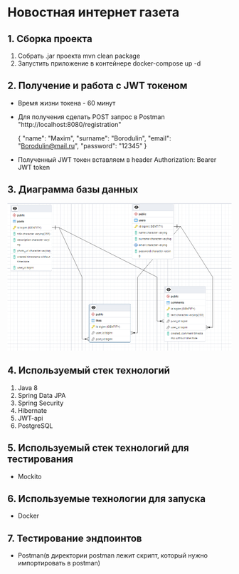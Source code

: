 # Новостная интернет газета

## 1. Сборка проекта
1. Собрать .jar проекта mvn clean package
2. Запустить приложение в контейнере docker-compose up -d

## 2. Получение и работа с JWT токеном
- Время жизни токена - 60 минут
- Для получения сделать POST запрос в Postman "http://localhost:8080/registration"


     {
       "name": "Maxim",
       "surname": "Borodulin",
       "email": "Borodulin@mail.ru",
       "password": "12345"
     }


- Полученный JWT токен вставляем в header Authorization: Bearer JWT token

## 3. Диаграмма базы данных
![img.png](img.png)
## 4. Используемый стек технологий
1. Java 8
2. Spring Data JPA
3. Spring Security
4. Hibernate
5. JWT-api
6. PostgreSQL

## 5. Используемый стек технологий для тестирования
- Mockito

## 6. Используемые технологии для запуска
- Docker

## 7. Тестирование эндпоинтов
- Postman(в директории postman лежит скрипт, который нужно импортировать в postman)
